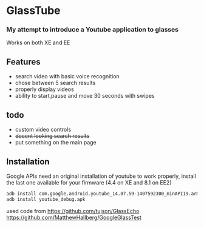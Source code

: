 # GlassTube
### My attempt to introduce a Youtube application to glasses
Works on both XE and EE
## Features

- search video with basic voice recognition
- chose between 5 search results
- properly display videos
- ability to start,pause and move 30 seconds with swipes
## todo
- custom video controls
- ~~decent looking search results~~
- put something on the main page

## Installation
Google APIs need an original installation of youtube to work properly, install the last one available for your firmware (4.4 on XE and 8.1 on EE2)
```sh
adb install com.google.android.youtube_14.07.59-1407592300_minAPI19.armeabi-v7a.nodpi._apkmirror.com.apk
adb install youtube_debug.apk
```

used code from
https://github.com/tujson/GlassEcho
https://github.com/MatthewHallberg/GoogleGlassTest
